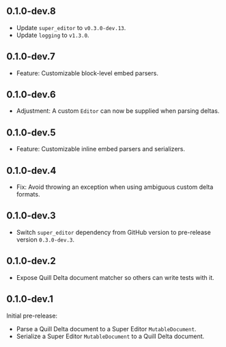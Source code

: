 ## 0.1.0-dev.8
* Update `super_editor` to `v0.3.0-dev.13`.
* Update `logging` to `v1.3.0`.

## 0.1.0-dev.7
* Feature: Customizable block-level embed parsers.

## 0.1.0-dev.6
* Adjustment: A custom `Editor` can now be supplied when parsing deltas.

## 0.1.0-dev.5
* Feature: Customizable inline embed parsers and serializers.

## 0.1.0-dev.4
* Fix: Avoid throwing an exception when using ambiguous custom delta formats.

## 0.1.0-dev.3
* Switch `super_editor` dependency from GitHub version to pre-release version `0.3.0-dev.3`.

## 0.1.0-dev.2
* Expose Quill Delta document matcher so others can write tests with it.

## 0.1.0-dev.1
Initial pre-release:

* Parse a Quill Delta document to a Super Editor `MutableDocument`.
* Serialize a Super Editor `MutableDocument` to a Quill Delta document.
